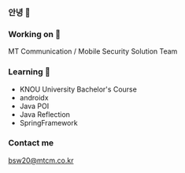 ### 안녕 👋

### Working on 💼
MT Communication / Mobile Security Solution Team

### Learning 🌱
- KNOU University Bachelor's Course
- androidx
- Java POI
- Java Reflection
- SpringFramework

### Contact me
bsw20@mtcm.co.kr
